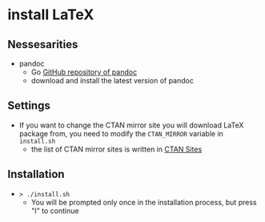 # install LaTeX

## Nessesarities

* pandoc
    * Go [GitHub repository of pandoc](https://github.com/jgm/pandoc/releases)
    * download and install the latest version of pandoc

## Settings

* If you want to change the CTAN mirror site you will download LaTeX package from, you need to modify the `CTAN_MIRROR` variable in `install.sh`
    * the list of CTAN mirror sites is written in [CTAN Sites](https://ctan.org/mirrors)

## Installation

* `> ./install.sh`
    * You will be prompted only once in the installation process, but press "I" to continue
